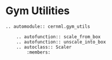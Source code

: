 # Gym Utilities

```{eval-rst}
.. automodule:: cernml.gym_utils

    .. autofunction:: scale_from_box
    .. autofunction:: unscale_into_box
    .. autoclass:: Scaler
        :members:
```
